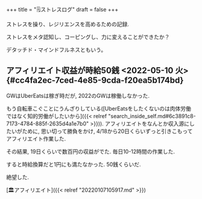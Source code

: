 +++
title = "🗒ストレスログ"
draft = false
+++

ストレスを操り、レジリエンスを高めるための記録.

ストレスをメタ認知し、コーピングし、力に変えることができたか？

デタッチド・マインドフルネスともいう。


## アフィリエイト収益が時給50銭 <span class="timestamp-wrapper"><span class="timestamp">&lt;2022-05-10 火&gt;</span></span> {#cc4fa2ec-7ced-4e85-9cda-f20ea5b174bd}

GWはUberEatsは稼ぎ時だが, 2022のGWは稼働しなかった.

もう自転車こぐことにうんざりしている([UberEatsをしたくないのは肉体労働ではなく知的労働がしたいから]({{< relref "search_inside_self.md#6c3891c8-7173-4784-885f-2635d4a1e7b0" >}})). アフィリエイトをなんとか収入源にしたいがために, 思い切って勝負をかけ, 4/18から20日くらいずっと引きこもってアフィリエイト作業した.

その結果, 19日くらいで数百円の収益がでた. 毎日10-12時間の作業した.

すると時給換算だと1円にも満たなかった. 50銭くらいだ.

絶望した.

[🏛アフィリエイト]({{< relref "20220107105917.md" >}})
